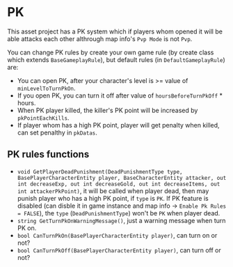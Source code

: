 # PK

This asset project has a PK system which if players whom opened it will be able attacks each other althrough map info's `Pvp Mode` is not `Pvp`.

You can change PK rules by create your own game rule (by create class which extends `BaseGameplayRule`), but default rules (in `DefaultGameplayRule`) are:

- You can open PK, after your character's level is >= value of `minLevelToTurnPkOn`.
- If you open PK, you can turn it off after value of `hoursBeforeTurnPkOff` * hours.
- When PK player killed, the killer's PK point will be increased by `pkPointEachKills`.
- If player whom has a high PK point, player will get penalty when killed, can set penalthy in `pkDatas`.

## PK rules functions

- `void GetPlayerDeadPunishment(DeadPunishmentType type, BasePlayerCharacterEntity player, BaseCharacterEntity attacker, out int decreaseExp, out int decreaseGold, out int decreaseItems, out int attackerPkPoint)`, it will be called when player dead, then may punish player who has a high PK point, if `type` is `PK`. If PK feature is disabled (can disble it in game instance and map info -> `Enable Pk Rules = FALSE`), the `type` (`DeadPunishmentType`) won't be `PK` when player dead.
- `string GetTurnPkOnWarningMessage()`, just a warning message when turn PK on.
- `bool CanTurnPkOn(BasePlayerCharacterEntity player)`, can turn on or not?
- `bool CanTurnPkOff(BasePlayerCharacterEntity player)`, can turn off or not?
